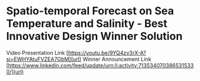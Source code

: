 # Spatio-temporal Forecast on Sea Temperature and Salinity - Best Innovative Design Winner Solution

Video Presentation Link [https://youtu.be/9YQ4zv3rX-A?si=EWHYAtuFVZEA7GbM](url)
Winner Announcement Link [https://www.linkedin.com/feed/update/urn:li:activity:7135340703865315330/](url)

